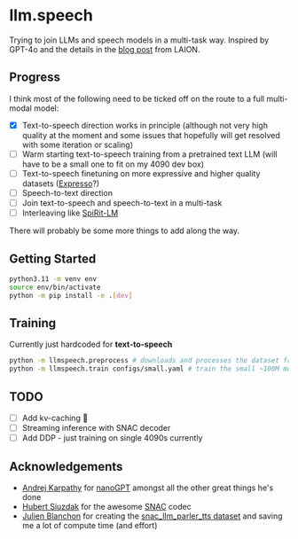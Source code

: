 # llm.speech

Trying to join LLMs and speech models in a multi-task way. Inspired by GPT-4o and the details in the [blog post](https://laion.ai/notes/open-gpt-4-o/) from LAION.

## Progress

I think most of the following need to be ticked off on the route to a full multi-modal model:

- [x] Text-to-speech direction works in principle (although not very high quality at the moment and some issues that hopefully will get resolved with some iteration or scaling)
- [ ] Warm starting text-to-speech training from a pretrained text LLM (will have to be a small one to fit on my 4090 dev box)
- [ ] Text-to-speech finetuning on more expressive and higher quality datasets ([Expresso](https://github.com/facebookresearch/textlesslib/tree/main/examples/expresso/dataset)?)
- [ ] Speech-to-text direction
- [ ] Join text-to-speech and speech-to-text in a multi-task
- [ ] Interleaving like [SpiRit-LM](https://arxiv.org/abs/2402.05755)

There will probably be some more things to add along the way.

## Getting Started

```sh
python3.11 -m venv env
source env/bin/activate
python -m pip install -e .[dev]
```

## Training

Currently just hardcoded for **text-to-speech**

```sh
python -m llmspeech.preprocess # downloads and processes the dataset from HuggingFace
python -m llmspeech.train configs/small.yaml # train the small ~100M model
```

## TODO

- [ ] Add kv-caching 😬
- [ ] Streaming inference with SNAC decoder
- [ ] Add DDP - just training on single 4090s currently

## Acknowledgements

- [Andrej Karpathy](https://github.com/karpathy) for [nanoGPT](https://github.com/karpathy/nanoGPT) amongst all the other great things he's done
- [Hubert Siuzdak](https://github.com/hubertsiuzdak) for the awesome [SNAC](https://github.com/hubertsiuzdak/snac) codec
- [Julien Blanchon](https://github.com/julien-blanchon?tab=repositories) for creating the [snac_llm_parler_tts dataset](https://huggingface.co/datasets/blanchon/snac_llm_parler_tts) and saving me a lot of compute time (and effort)
